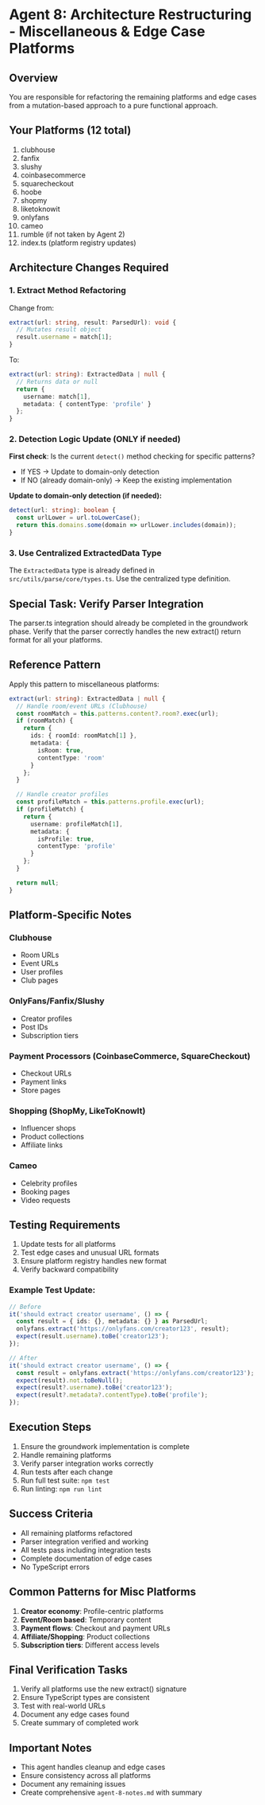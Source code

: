 # Agent 8: Architecture Restructuring - Miscellaneous & Edge Case Platforms

## Overview
You are responsible for refactoring the remaining platforms and edge cases from a mutation-based approach to a pure functional approach.

## Your Platforms (12 total)
1. clubhouse
2. fanfix
3. slushy
4. coinbasecommerce
5. squarecheckout
6. hoobe
7. shopmy
8. liketoknowit
9. onlyfans
10. cameo
11. rumble (if not taken by Agent 2)
12. index.ts (platform registry updates)

## Architecture Changes Required

### 1. Extract Method Refactoring
Change from:
```typescript
extract(url: string, result: ParsedUrl): void {
  // Mutates result object
  result.username = match[1];
}
```

To:
```typescript
extract(url: string): ExtractedData | null {
  // Returns data or null
  return {
    username: match[1],
    metadata: { contentType: 'profile' }
  };
}
```

### 2. Detection Logic Update (ONLY if needed)
**First check**: Is the current `detect()` method checking for specific patterns?
- If YES → Update to domain-only detection
- If NO (already domain-only) → Keep the existing implementation

**Update to domain-only detection (if needed):**
```typescript
detect(url: string): boolean {
  const urlLower = url.toLowerCase();
  return this.domains.some(domain => urlLower.includes(domain));
}
```

### 3. Use Centralized ExtractedData Type
The `ExtractedData` type is already defined in `src/utils/parse/core/types.ts`. Use the centralized type definition.

## Special Task: Verify Parser Integration

The parser.ts integration should already be completed in the groundwork phase. Verify that the parser correctly handles the new extract() return format for all your platforms.

## Reference Pattern

Apply this pattern to miscellaneous platforms:
```typescript
extract(url: string): ExtractedData | null {
  // Handle room/event URLs (Clubhouse)
  const roomMatch = this.patterns.content?.room?.exec(url);
  if (roomMatch) {
    return {
      ids: { roomId: roomMatch[1] },
      metadata: {
        isRoom: true,
        contentType: 'room'
      }
    };
  }

  // Handle creator profiles
  const profileMatch = this.patterns.profile.exec(url);
  if (profileMatch) {
    return {
      username: profileMatch[1],
      metadata: {
        isProfile: true,
        contentType: 'profile'
      }
    };
  }

  return null;
}
```

## Platform-Specific Notes

### Clubhouse
- Room URLs
- Event URLs
- User profiles
- Club pages

### OnlyFans/Fanfix/Slushy
- Creator profiles
- Post IDs
- Subscription tiers

### Payment Processors (CoinbaseCommerce, SquareCheckout)
- Checkout URLs
- Payment links
- Store pages

### Shopping (ShopMy, LikeToKnowIt)
- Influencer shops
- Product collections
- Affiliate links

### Cameo
- Celebrity profiles
- Booking pages
- Video requests

## Testing Requirements

1. Update tests for all platforms
2. Test edge cases and unusual URL formats
3. Ensure platform registry handles new format
4. Verify backward compatibility

### Example Test Update:
```typescript
// Before
it('should extract creator username', () => {
  const result = { ids: {}, metadata: {} } as ParsedUrl;
  onlyfans.extract('https://onlyfans.com/creator123', result);
  expect(result.username).toBe('creator123');
});

// After
it('should extract creator username', () => {
  const result = onlyfans.extract('https://onlyfans.com/creator123');
  expect(result).not.toBeNull();
  expect(result?.username).toBe('creator123');
  expect(result?.metadata?.contentType).toBe('profile');
});
```

## Execution Steps

1. Ensure the groundwork implementation is complete
2. Handle remaining platforms
3. Verify parser integration works correctly
4. Run tests after each change
5. Run full test suite: `npm test`
6. Run linting: `npm run lint`

## Success Criteria

- All remaining platforms refactored
- Parser integration verified and working
- All tests pass including integration tests
- Complete documentation of edge cases
- No TypeScript errors

## Common Patterns for Misc Platforms

1. **Creator economy**: Profile-centric platforms
2. **Event/Room based**: Temporary content
3. **Payment flows**: Checkout and payment URLs
4. **Affiliate/Shopping**: Product collections
5. **Subscription tiers**: Different access levels

## Final Verification Tasks

1. Verify all platforms use the new extract() signature
2. Ensure TypeScript types are consistent
3. Test with real-world URLs
4. Document any edge cases found
5. Create summary of completed work

## Important Notes

- This agent handles cleanup and edge cases
- Ensure consistency across all platforms
- Document any remaining issues
- Create comprehensive `agent-8-notes.md` with summary